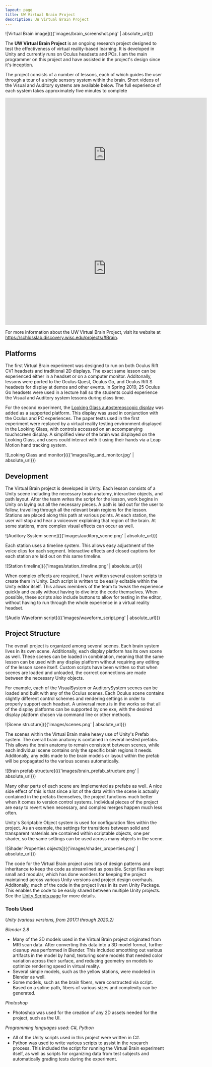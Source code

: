 ```yaml
---
layout: page
title: UW Virtual Brain Project
description: UW Virtual Brain Project
---
```


![Virtual Brain image]({{'images/brain_screenshot.png' | absolute_url}}) 

The **UW Virtual Brain Project** is an ongoing research project designed to test the effectiveness of virtual reality-based learning. It is developed in Unity and currently runs on Oculus headsets and PCs. I am the main programmer on this project and have assisted in the project's design since it's inception.

The project consists of a number of lessons, each of which guides the user through a tour of a single sensory system within the brain. Short videos of the Visual and Auditory systems are available below. The full experience of each system takes approximately five minutes to complete

<iframe src="https://player.vimeo.com/video/335913527?color=b90014&title=0&byline=0" width="640" height="360" frameborder="0" allow="autoplay; fullscreen" allowfullscreen></iframe>

<iframe src="https://player.vimeo.com/video/336153928?color=b90014&title=0&byline=0" width="640" height="360" frameborder="0" allow="autoplay; fullscreen" allowfullscreen></iframe>

For more information about the UW Virtual Brain Project, visit its website at <https://schlosslab.discovery.wisc.edu/projects/#Brain>.

## Platforms

The first Virtual Brain experiment was designed to run on both Oculus Rift CV1 headsets and traditional 2D displays. The exact same lesson can be experienced either in a headset or on a computer monitor. Additonally, lessons were ported to the Oculus Quest, Oculus Go, and Oculus Rift S headsets for display at demos and other events. In Spring 2019, 25 Oculus Go headsets were used in a lecture hall so the students could experience the Visual and Auditory system lessons during class time.

For the second experiment, the [Looking Glass autostereoscopic display](https://lookingglassfactory.com/) was added as a supported platform. This display was used in conjunction with the Oculus and PC experiences. The paper tests used in the first experiment were replaced by a virtual reality testing environment displayed in the Looking Glass, with controls accessed on an accompanying touchscreen display. A simplified view of the brain was displayed on the Looking Glass, and users could interact with it using their hands via a Leap Motion hand tracking system.

![Looking Glass and monitor]({{'images/lkg_and_monitor.jpg' | absolute_url}})

## Development

The Virtual Brain project is developed in Unity. Each lesson consists of a Unity scene including the necessary brain anatomy, interactive objects, and path layout. After the team writes the script for the lesson, work begins in Unity on laying out all the necessary pieces. A path is laid out for the user to follow, travelling through all the relevant brain regions for the lesson. Stations are placed along this path at various points. At each station, the user will stop and hear a voiceover explaining that region of the brain. At some stations, more complex visual effects can occur as well.

![Auditory System scene]({{'images/auditory_scene.png' | absolute_url}})

Each station uses a timeline system. This allows easy adjustment of the voice clips for each segment. Interactive effects and closed captions for each station are laid out on this same timeline.

![Station timeline]({{'images/station_timeline.png' | absolute_url}})

When complex effects are required, I have written several custom scripts to create them in Unity. Each script is written to be easily editable within the Unity editor itself. This allows members of the team to tweak the experience quickly and easily without having to dive into the code themselves. When possible, these scripts also include buttons to allow for testing in the editor, without having to run through the whole experience in a virtual reality headset.

![Audio Waveform script]({{'images/waveform_script.png' | absolute_url}})

## Project Structure

The overall project is organized among several scenes. Each brain system lives in its own scene. Additionally, each display platform has its own scene as well. These scenes can be loaded in combination, meaning that the same lesson can be used with any display platform without requiring any editing of the lesson scene itself. Custom scripts have been written so that when scenes are loaded and unloaded, the correct connections are made between the necessary Unity objects.

For example, each of the VisualSystem or AuditorySystem scenes can be loaded and built with any of the Oculus scenes. Each Oculus scene contains slightly different control schemes and rendering settings in order to properly support each headset. A universal menu is in the works so that all of the display platforms can be supported by one exe, with the desired display platform chosen via command line or other methods.

![Scene structure]({{'images/scenes.png' | absolute_url}})

The scenes within the Virtual Brain make heavy use of Unity's Prefab system. The overall brain anatomy is contained in several nested prefabs. This allows the brain anatomy to remain consistent between scenes, while each individual scene contains only the specific brain regions it needs. Additonally, any edits made to the brain models or layout within the prefab will be propagated to the various scenes automatically.

![Brain prefab structure]({{'images/brain_prefab_structure.png' | absolute_url}})

Many other parts of each scene are implemented as prefabs as well. A nice side effect of this is that since a lot of the data within the scene is actually contained in the prefabs themselves, the project functions much better when it comes to version control systems. Individual pieces of the project are easy to revert when necessary, and complex merges happen much less often.

Unity's Scriptable Object system is used for configuration files within the project. As an example, the settings for transitions between solid and transparent materials are contained within scriptable objects, one per shader, so the same settings can be used across many objects in the scene.

![Shader Properties objects]({{'images/shader_properties.png' | absolute_url}})

The code for the Virtual Brain project uses lots of design patterns and inheritance to keep the code as streamlined as possible. Script files are kept small and modular, which has done wonders for keeping the project maintained across various Unity versions and project design overhauls. Additonally, much of the code in the project lives in its own Unity Package. This enables the code to be easily shared between multiple Unity projects. See the [Unity Scripts page](Other.html#Unity-Scripts) for more details.

### Tools Used

*Unity (various versions, from 2017.1 through 2020.2)*

*Blender 2.8*
- Many of the 3D models used in the Virtual Brain project originated from MRI scan data. After converting this data into a 3D model format, further cleanup was performed in Blender. This included smoothing out various artifacts in the model by hand, texturing some models that needed color variation across their surface, and reducing geometry on models to optimize rendering speed in virtual reality.
- Several simple models, such as the yellow stations, were modeled in Blender as well.
- Some models, such as the brain fibers, were constructed via script. Based on a spline path, fibers of various sizes and complexity can be generated.

*Photoshop*
- Photoshop was used for the creation of any 2D assets needed for the project, such as the UI.

*Programming languages used: C#, Python*
- All of the Unity scripts used in this project were written in C#.
- Python was used to write various scripts to assist in the research process. This included the script for running the Virtual Brain experiment itself, as well as scripts for organizing data from test subjects and automatically grading tests during the experiment.